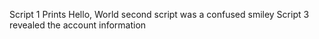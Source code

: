 Script 1 Prints Hello, World
second script was a confused smiley
Script 3 revealed the account information
